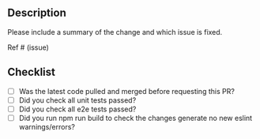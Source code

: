 ## Description

Please include a summary of the change and which issue is fixed.

Ref # (issue)

## Checklist

- [ ] Was the latest code pulled and merged before requesting this PR?
- [ ] Did you check all unit tests passed?
- [ ] Did you check all e2e tests passed?
- [ ] Did you run npm run build to check the changes generate no new eslint warnings/errors?
